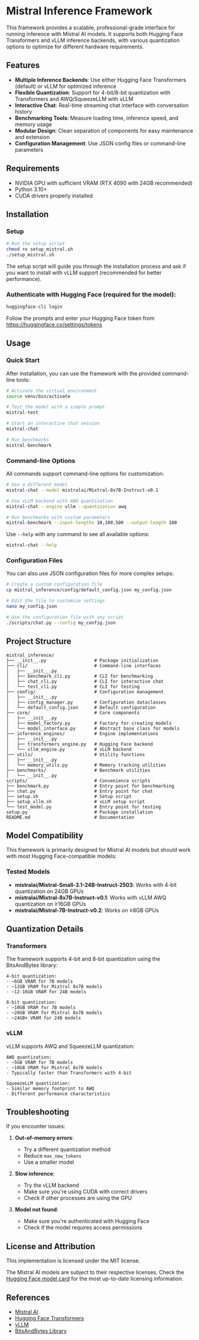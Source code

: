 # Mistral Inference Framework

This framework provides a scalable, professional-grade interface for running inference with Mistral AI models. It supports both Hugging Face Transformers and vLLM inference backends, with various quantization options to optimize for different hardware requirements.

## Features

- **Multiple Inference Backends**: Use either Hugging Face Transformers (default) or vLLM for optimized inference
- **Flexible Quantization**: Support for 4-bit/8-bit quantization with Transformers and AWQ/SqueezeLLM with vLLM
- **Interactive Chat**: Real-time streaming chat interface with conversation history
- **Benchmarking Tools**: Measure loading time, inference speed, and memory usage
- **Modular Design**: Clean separation of components for easy maintenance and extension
- **Configuration Management**: Use JSON config files or command-line parameters

## Requirements

- NVIDIA GPU with sufficient VRAM (RTX 4090 with 24GB recommended)
- Python 3.10+
- CUDA drivers properly installed

## Installation

### Setup

```bash
# Run the setup script
chmod +x setup_mistral.sh
./setup_mistral.sh
```

The setup script will guide you through the installation process and ask if you want to install with vLLM support (recommended for better performance).

### Authenticate with Hugging Face (required for the model):

```bash
huggingface-cli login
```

Follow the prompts and enter your Hugging Face token from https://huggingface.co/settings/tokens

## Usage

### Quick Start

After installation, you can use the framework with the provided command-line tools:

```bash
# Activate the virtual environment
source venv/bin/activate

# Test the model with a simple prompt
mistral-test

# Start an interactive chat session
mistral-chat

# Run benchmarks
mistral-benchmark
```

### Command-line Options

All commands support command-line options for customization:

```bash
# Use a different model
mistral-chat --model mistralai/Mixtral-8x7B-Instruct-v0.1

# Use vLLM backend with AWQ quantization
mistral-chat --engine vllm --quantization awq

# Run benchmarks with custom parameters
mistral-benchmark --input-lengths 10,100,500 --output-length 100
```

Use `--help` with any command to see all available options:

```bash
mistral-chat --help
```

### Configuration Files

You can also use JSON configuration files for more complex setups:

```bash
# Create a custom configuration file
cp mistral_inference/config/default_config.json my_config.json

# Edit the file to customize settings
nano my_config.json

# Use the configuration file with any script
./scripts/chat.py --config my_config.json
```

## Project Structure

```
mistral_inference/
├── __init__.py                  # Package initialization
├── cli/                         # Command-line interfaces
│   ├── __init__.py
│   ├── benchmark_cli.py         # CLI for benchmarking
│   ├── chat_cli.py              # CLI for interactive chat
│   └── test_cli.py              # CLI for testing
├── config/                      # Configuration management
│   ├── __init__.py
│   ├── config_manager.py        # Configuration dataclasses
│   └── default_config.json      # Default configuration
├── core/                        # Core components
│   ├── __init__.py
│   ├── model_factory.py         # Factory for creating models
│   └── model_interface.py       # Abstract base class for models
├── inference_engines/           # Engine implementations
│   ├── __init__.py
│   ├── transformers_engine.py   # Hugging Face backend
│   └── vllm_engine.py           # vLLM backend
├── utils/                       # Utility functions
│   ├── __init__.py
│   └── memory_utils.py          # Memory tracking utilities
├── benchmarks/                  # Benchmark utilities
│   └── __init__.py
scripts/                         # Convenience scripts
├── benchmark.py                 # Entry point for benchmarking
├── chat.py                      # Entry point for chat
├── setup.sh                     # Setup script
├── setup_vllm.sh                # vLLM setup script
└── test_model.py                # Entry point for testing
setup.py                         # Package installation
README.md                        # Documentation
```

## Model Compatibility

This framework is primarily designed for Mistral AI models but should work with most Hugging Face-compatible models:

### Tested Models

- **mistralai/Mistral-Small-3.1-24B-Instruct-2503**: Works with 4-bit quantization on 24GB GPUs
- **mistralai/Mixtral-8x7B-Instruct-v0.1**: Works with vLLM AWQ quantization on ≥16GB GPUs
- **mistralai/Mistral-7B-Instruct-v0.2**: Works on ≥8GB GPUs

## Quantization Details

### Transformers

The framework supports 4-bit and 8-bit quantization using the BitsAndBytes library:

```
4-bit quantization:
- ~6GB VRAM for 7B models
- ~12GB VRAM for Mixtral 8x7B models
- ~12-16GB VRAM for 24B models

8-bit quantization:
- ~10GB VRAM for 7B models
- ~20GB VRAM for Mixtral 8x7B models
- ~24GB+ VRAM for 24B models
```

### vLLM

vLLM supports AWQ and SqueezeLLM quantization:

```
AWQ quantization:
- ~5GB VRAM for 7B models
- ~10GB VRAM for Mixtral 8x7B models
- Typically faster than Transformers with 4-bit

SqueezeLLM quantization:
- Similar memory footprint to AWQ
- Different performance characteristics
```

## Troubleshooting

If you encounter issues:

1. **Out-of-memory errors**:
   - Try a different quantization method
   - Reduce `max_new_tokens`
   - Use a smaller model

2. **Slow inference**:
   - Try the vLLM backend
   - Make sure you're using CUDA with correct drivers
   - Check if other processes are using the GPU

3. **Model not found**:
   - Make sure you're authenticated with Hugging Face
   - Check if the model requires access permissions

## License and Attribution

This implementation is licensed under the MIT license.

The Mistral AI models are subject to their respective licenses. Check the [Hugging Face model card](https://huggingface.co/mistralai) for the most up-to-date licensing information.

## References

- [Mistral AI](https://mistral.ai/)
- [Hugging Face Transformers](https://huggingface.co/docs/transformers/index)
- [vLLM](https://github.com/vllm-project/vllm)
- [BitsAndBytes Library](https://github.com/TimDettmers/bitsandbytes)
